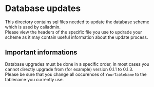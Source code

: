 # Database updates

This directory contains sql files needed to update the database scheme which is used by calladmin.  
Please view the headers of the specific file you use to updrade your scheme as it may contain useful information about the update process.  

## Important informations
Database upgrades must be done in a specific order, in most cases you cannot directly upgrade from (for example) version 0.1.1 to 0.1.3.  
Please be sure that you change all occurences of `YourTableName` to the tablename you currently use.  
